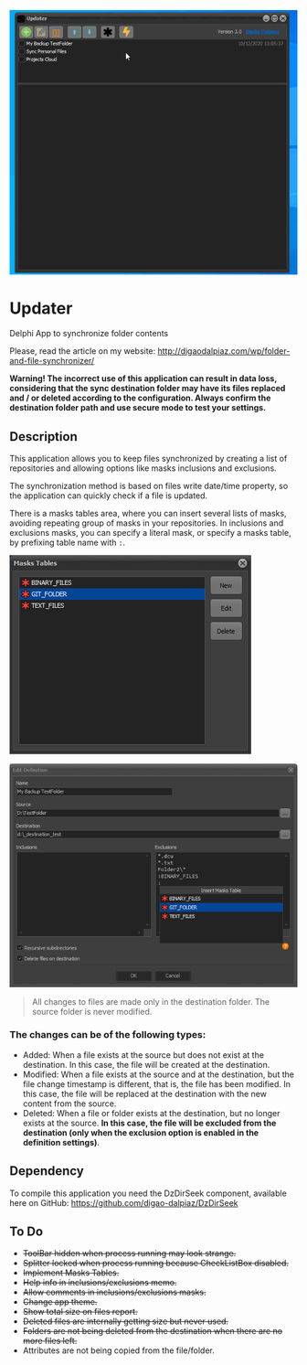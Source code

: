 ![Preview](images/preview.gif)

# Updater
Delphi App to synchronize folder contents

Please, read the article on my website: http://digaodalpiaz.com/wp/folder-and-file-synchronizer/

**Warning! The incorrect use of this application can result in data loss, considering that the sync destination folder may have its files replaced and / or deleted according to the configuration. Always confirm the destination folder path and use secure mode to test your settings.**

## Description

This application allows you to keep files synchronized by creating a list of repositories and allowing options like masks inclusions and exclusions.

The synchronization method is based on files write date/time property, so the application can quickly check if a file is updated.

There is a masks tables area, where you can insert several lists of masks, avoiding repeating group of masks in your repositories. In inclusions and exclusions masks, you can specify a literal mask, or specify a masks table, by prefixing table name with `:`.

![Masks Tables](images/masks_tables.png)

![Edit Definition](images/edit_definition.png)

> All changes to files are made only in the destination folder. The source folder is never modified.

### The changes can be of the following types:
- Added: When a file exists at the source but does not exist at the destination. In this case, the file will be created at the destination.
- Modified: When a file exists at the source and at the destination, but the file change timestamp is different, that is, the file has been modified. In this case, the file will be replaced at the destination with the new content from the source.
- Deleted: When a file or folder exists at the destination, but no longer exists at the source. **In this case, the file will be excluded from the destination (only when the exclusion option is enabled in the definition settings)**.

## Dependency

To compile this application you need the DzDirSeek component, available here on GitHub: https://github.com/digao-dalpiaz/DzDirSeek

## To Do

- ~~ToolBar hidden when process running may look strange.~~
- ~~Splitter locked when process running because CheckListBox disabled.~~
- ~~Implement Masks Tables.~~
- ~~Help info in inclusions/exclusions memo.~~
- ~~Allow comments in inclusions/exclusions masks.~~
- ~~Change app theme.~~
- ~~Show total size on files report.~~
- ~~Deleted files are internally getting size but never used.~~
- ~~Folders are not being deleted from the destination when there are no more files left.~~
- Attributes are not being copied from the file/folder.
